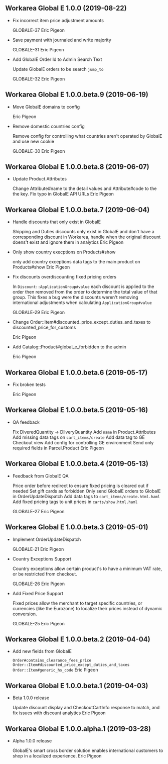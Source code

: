 Workarea Global E 1.0.0 (2019-08-22)
--------------------------------------------------------------------------------

*   Fix incorrect item price adjustment amounts

    GLOBALE-37
    Eric Pigeon

*   Save payment with journaled and write majority

    GLOBALE-31
    Eric Pigeon

*   Add GlobalE Order Id to Admin Search Text

    Update GlobalE orders to be search `jump_to`

    GLOBALE-32
    Eric Pigeon



Workarea Global E 1.0.0.beta.9 (2019-06-19)
--------------------------------------------------------------------------------

*   Move GlobalE domains to config

    Eric Pigeon

*   Remove domestic countries config

    Remove config for controlling what countries aren't operated by GlobalE
    and use new cookie

    GLOBALE-30
    Eric Pigeon



Workarea Global E 1.0.0.beta.8 (2019-06-07)
--------------------------------------------------------------------------------

*   Update Product.Attributes

    Change Attribute#name to the detail values and Attribute#code to the the
    key.
    Fix typo in GlobalE API URLs
    Eric Pigeon



Workarea Global E 1.0.0.beta.7 (2019-06-04)
--------------------------------------------------------------------------------

*   Handle discounts that only exist in GlobalE

    Shipping and Duties discounts only exist in GlobalE and don't have a
    corresponding discount in Workarea, handle when the original discount
    doens't exist and ignore them in analytics
    Eric Pigeon

*   Only show country execptions on Products#show

    only add country exceptions data tags to the main product on
    Products#show
    Eric Pigeon

*   Fix discounts overdiscounting fixed pricing orders

    In `Discount::ApplicationGroup#value` each discount is applied to the
    order then removed from the order to determine the total value of that
    group. This fixes a bug were the discounts weren't removing
    international adjustments when calculating `ApplicationGroup#value`

    GLOBALE-29
    Eric Pigeon

*   Change Order::Item#discounted_price_except_duties_and_taxes to discounted_price_for_customs

    Eric Pigeon

*   Add Catalog::Product#global_e_forbidden to the admin

    Eric Pigeon



Workarea Global E 1.0.0.beta.6 (2019-05-17)
--------------------------------------------------------------------------------

*   Fix broken tests

    Eric Pigeon



Workarea Global E 1.0.0.beta.5 (2019-05-16)
--------------------------------------------------------------------------------

*   QA feedback

    Fix DiveredQuantity -> DilveryQuantity
    Add `name` in Product.Attributes
    Add missing data tags on `cart_items/create`
    Add data tag to GE Checkout view
    Add config for controlling GE environment
    Send only required fields in Parcel.Product
    Eric Pigeon



Workarea Global E 1.0.0.beta.4 (2019-05-13)
--------------------------------------------------------------------------------

*   Feedback from GlobalE QA

    Price order before redirect to ensure fixed pricing is cleared out if
    needed
    Set gift cards as forbidden
    Only send GlobalE orders to GlobalE in OrderUpdateDispatch
    Add data tags to `cart_items/create.html.haml`
    Add fixed pricing tags to unit prices in `carts/show.html.haml`

    GLOBALE-27
    Eric Pigeon



Workarea Global E 1.0.0.beta.3 (2019-05-01)
--------------------------------------------------------------------------------

*   Implement OrderUpdateDispatch

    GLOBALE-21
    Eric Pigeon

*   Country Exceptions Support

    Country exceptions allow certain product's to have a minimum VAT rate,
    or be restricted from checkout.

    GLOBALE-26
    Eric Pigeon

*   Add Fixed Price Support

    Fixed prices allow the merchant to target specific countries, or
    currencies (like the Eurozone) to localize their prices instead of
    dynamic conversion.

    GLOBALE-25
    Eric Pigeon



Workarea Global E 1.0.0.beta.2 (2019-04-04)
--------------------------------------------------------------------------------

*   Add new fields from GlobalE

    `Order#contains_clearance_fees_price`
    `Order::Item#discounted_price_except_duties_and_taxes`
    `Order::Item#generic_hs_code`
    Eric Pigeon



Workarea Global E 1.0.0.beta.1 (2019-04-03)
--------------------------------------------------------------------------------

*   Beta 1.0.0 release

    Update discount display and CheckoutCartInfo response to match, and fix
    issues with discount analytics
    Eric Pigeon



Workarea Global E 1.0.0.alpha.1 (2019-03-28)
--------------------------------------------------------------------------------

*   Alpha 1.0.0 release

    GlobalE's smart cross border solution enables international customers to
    shop in a localized experience.
    Eric Pigeon



